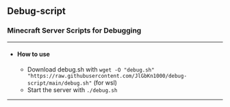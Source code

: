 ## Debug-script
### Minecraft Server Scripts for Debugging

---

* #### How to use
  * Download debug.sh with `wget -O "debug.sh" "https://raw.githubusercontent.com/JlGbKn1000/debug-script/main/debug.sh"` (for wsl)
  * Start the server with `./debug.sh`

---
